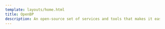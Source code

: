 ```yaml
---
template: layouts/home.html
title: OpenBP
description: An open-source set of services and tools that makes it easy to build, release, and operate production-ready Industry 4.0+ business solutions.
---
```


